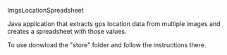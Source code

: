 ImgsLocationSpreadsheet


Java application that extracts gps location data from multiple images and creates a spreadsheet with those values.

To use donwload the "store" folder and follow the instructions there.



